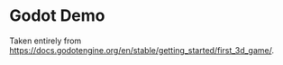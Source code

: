 # Godot Demo

Taken entirely from https://docs.godotengine.org/en/stable/getting_started/first_3d_game/.

